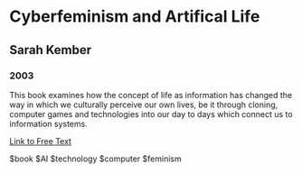 # Cyberfeminism and Artifical Life
## Sarah Kember
### 2003

This book examines how the concept of life as information has changed the way in which we culturally perceive our own lives, be it through cloning, computer games and technologies into our day to days which connect us to information systems.

[Link to Free Text](https://monoskop.org/images/8/87/Kember_Sarah_Cyberfeminism_and_Artificial_Life_2003.pdf)

$book $AI $technology $computer $feminism 